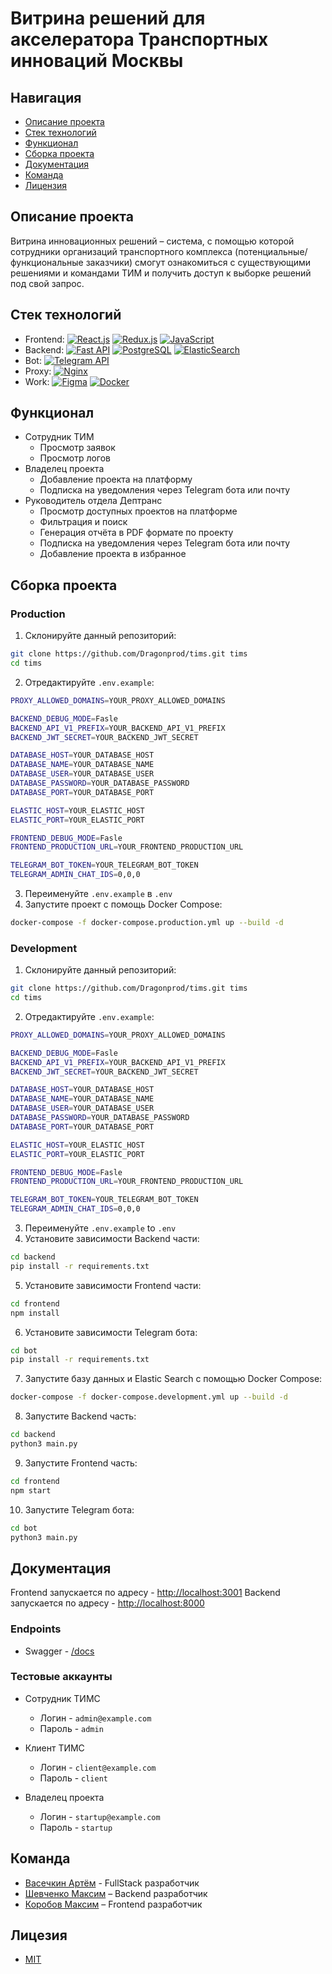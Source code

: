 # Витрина решений для акселератора Транспортных инноваций Москвы

## Навигация

- [Описание проекта](#desc)
- [Стек технологий](#stack)
- [Функционал](#functionality)
- [Сборка проекта](#launch)
- [Документация](#docs)
- [Команда](#team)
- [Лицензия](#license)

<a name="desc"></a>

## Описание проекта

Витрина инновационных решений – система, с помощью которой сотрудники организаций транспортного комплекса (потенциальные/функциональные заказчики) смогут ознакомиться с существующими решениями и командами ТИМ и получить доступ к выборке решений под свой запрос.

<a name="stack"></a>

## Стек технологий

- Frontend:
  [![React.js](https://img.shields.io/badge/React.js-61DAFB?logo=react&logoColor=black)](https://reactjs.org/)
  [![Redux.js](https://img.shields.io/badge/Redux.js-764ABC?logo=redux&logoColor=white)](https://redux.js.org/)
  [![JavaScript](https://img.shields.io/badge/JavaScript-F7DF1E?logo=javascript&logoColor=black)](https://developer.mozilla.org/en-US/docs/Web/JavaScript)
- Backend:
  [![Fast API](https://img.shields.io/badge/FastAPI-009485?logo=fastapi&logoColor=white)](https://fastapi.tiangolo.com/)
  [![PostgreSQL](https://img.shields.io/badge/PostgreSQL-4169E1?logo=postgresql&logoColor=white)](https://www.postgresql.org/)
  [![ElasticSearch](https://img.shields.io/badge/ElasticSearch-009485?logo=elasticsearch&logoColor=white)](https://www.elastic.co/)
- Bot:
  [![Telegram API](https://img.shields.io/badge/Telegram-555555.svg?logo=telegram&logoColor=white)](https://core.telegram.org/)
- Proxy:
  [![Nginx](https://img.shields.io/badge/Nginx-009639.svg?logo=nginx&logoColor=white)](https://nginx.org/)
- Work:
  [![Figma](https://img.shields.io/badge/Figma-F24E1E?logo=figma&logoColor=white)](https://www.figma.com/)
  [![Docker](https://img.shields.io/badge/Docker-%230db7ed.svg?logo=docker&logoColor=white)](https://www.docker.com/)

<a name="functionality"></a>

## Функционал

- Сотрудник ТИМ
  - Просмотр заявок
  - Просмотр логов
- Владелец проекта
  - Добавление проекта на платформу
  - Подписка на уведомления через Telegram бота или почту
- Руководитель отдела Дептранс
  - Просмотр доступных проектов на платформе
  - Фильтрация и поиск
  - Генерация отчёта в PDF формате по проекту
  - Подписка на уведомления через Telegram бота или почту
  - Добавление проекта в избранное

<a name="launch"></a>

## Сборка проекта

### Production

1. Склонируйте данный репозиторий:

```sh
git clone https://github.com/Dragonprod/tims.git tims
cd tims
```

2. Отредактируйте `.env.example`:

```sh
PROXY_ALLOWED_DOMAINS=YOUR_PROXY_ALLOWED_DOMAINS

BACKEND_DEBUG_MODE=Fasle
BACKEND_API_V1_PREFIX=YOUR_BACKEND_API_V1_PREFIX
BACKEND_JWT_SECRET=YOUR_BACKEND_JWT_SECRET

DATABASE_HOST=YOUR_DATABASE_HOST
DATABASE_NAME=YOUR_DATABASE_NAME
DATABASE_USER=YOUR_DATABASE_USER
DATABASE_PASSWORD=YOUR_DATABASE_PASSWORD
DATABASE_PORT=YOUR_DATABASE_PORT

ELASTIC_HOST=YOUR_ELASTIC_HOST
ELASTIC_PORT=YOUR_ELASTIC_PORT

FRONTEND_DEBUG_MODE=Fasle
FRONTEND_PRODUCTION_URL=YOUR_FRONTEND_PRODUCTION_URL

TELEGRAM_BOT_TOKEN=YOUR_TELEGRAM_BOT_TOKEN
TELEGRAM_ADMIN_CHAT_IDS=0,0,0
```

3. Переименуйте `.env.example` в `.env`
4. Запустите проект с помощь Docker Compose:

```sh
docker-compose -f docker-compose.production.yml up --build -d
```

### Development

1. Склонируйте данный репозиторий:

```sh
git clone https://github.com/Dragonprod/tims.git tims
cd tims
```

2. Отредактируйте `.env.example`:

```sh
PROXY_ALLOWED_DOMAINS=YOUR_PROXY_ALLOWED_DOMAINS

BACKEND_DEBUG_MODE=Fasle
BACKEND_API_V1_PREFIX=YOUR_BACKEND_API_V1_PREFIX
BACKEND_JWT_SECRET=YOUR_BACKEND_JWT_SECRET

DATABASE_HOST=YOUR_DATABASE_HOST
DATABASE_NAME=YOUR_DATABASE_NAME
DATABASE_USER=YOUR_DATABASE_USER
DATABASE_PASSWORD=YOUR_DATABASE_PASSWORD
DATABASE_PORT=YOUR_DATABASE_PORT

ELASTIC_HOST=YOUR_ELASTIC_HOST
ELASTIC_PORT=YOUR_ELASTIC_PORT

FRONTEND_DEBUG_MODE=Fasle
FRONTEND_PRODUCTION_URL=YOUR_FRONTEND_PRODUCTION_URL

TELEGRAM_BOT_TOKEN=YOUR_TELEGRAM_BOT_TOKEN
TELEGRAM_ADMIN_CHAT_IDS=0,0,0
```

3. Переименуйте `.env.example` to `.env`
4. Установите зависимости Backend части:

```sh
cd backend
pip install -r requirements.txt
```

5. Установите зависимости Frontend части:

```sh
cd frontend
npm install
```

6. Установите зависимости Telegram бота:

```sh
cd bot
pip install -r requirements.txt
```

7. Запустите базу данных и Elastic Search с помощью Docker Compose:

```sh
docker-compose -f docker-compose.development.yml up --build -d
```

8. Запустите Backend часть:

```sh
cd backend
python3 main.py
```

9. Запустите Frontend часть:

```sh
cd frontend
npm start
```

10. Запустите Telegram бота:

```sh
cd bot
python3 main.py
```

<a name="docs"></a>

## Документация

Frontend запускается по адресу - [http://localhost:3001](http://localhost:3001 "url запуска frontend")
Backend запускается по адресу - [http://localhost:8000](http://localhost:8000 "url запуска backend")

### Endpoints

- Swagger - [/docs](http://localhost:8000/docs "url запуска Swagger")

### Тестовые аккаунты

- Сотрудник ТИМС

  - Логин - `admin@example.com`
  - Пароль - `admin`

- Клиент ТИМС

  - Логин - `client@example.com`
  - Пароль - `client`

- Владелец проекта
  - Логин - `startup@example.com`
  - Пароль - `startup`

<a name="team"></a>

## Команда

- [Васечкин Артём](https://t.me/DragonProd) - FullStack разработчик
- [Шевченко Максим](https://t.me/Shmyaks) – Backend разработчик
- [Коробов Максим](https://t.me/maxcore25) – Frontend разработчик

<a name="license"></a>

## Лицезия

- [MIT](LICENSE)
